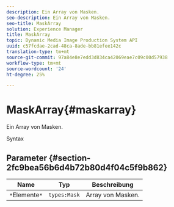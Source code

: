 ```yaml
---
description: Ein Array von Masken.
seo-description: Ein Array von Masken.
seo-title: MaskArray
solution: Experience Manager
title: MaskArray
topic: Dynamic Media Image Production System API
uuid: c57fcdae-2cad-48ca-8ade-bb81efee142c
translation-type: tm+mt
source-git-commit: 97a84e8e7edd3d834ca42069eae7c09c00d57938
workflow-type: tm+mt
source-wordcount: '24'
ht-degree: 25%

---
```



# MaskArray{#maskarray}

Ein Array von Masken.

Syntax

## Parameter {#section-2fc9bea56b6d4b72b80d4f04c5f9b862}

| Name | Typ | Beschreibung |
|---|---|---|
| `*`Elemente`*` | `types:Mask` | Array von Masken. |

